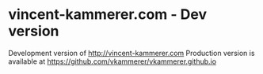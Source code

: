 vincent-kammerer.com - Dev version
=================================
Development version of http://vincent-kammerer.com
Production version is available at https://github.com/vkammerer/vkammerer.github.io
